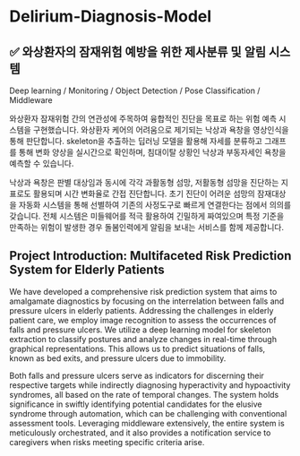 # Delirium-Diagnosis-Model

## ✅ 와상환자의 잠재위험 예방을 위한 제사분류 및 알림 시스템
Deep learning / Monitoring / Object Detection / Pose Classification / Middleware

와상환자 잠재위험 간의 연관성에 주목하여 융합적인 진단을 목표로 하는 위험 예측 시스템을 구현했습니다. 와상환자 케어의 어려움으로 제기되는 낙상과 욕창을 영상인식을 통해 판단합니다. skeleton을 추출하는 딥러닝 모델을 활용해 자세를 분류하고 그래프를 통해 변화 양상을 실시간으로 확인하며, 침대이탈 상황인 낙상과 부동자세인 욕창을 예측할 수 있습니다.

낙상과 욕창은 판별 대상임과 동시에 각각 과활동형 섬망, 저활동형 섬망을 진단하는 지표로도 활용되며 시간 변화율로 간접 진단합니다. 초기 진단이 어려운 섬망의 잠재대상을 자동화 시스템을 통해 선별하여 기존의 사정도구로 빠르게 연결한다는 점에서 의의를 갖습니다. 전체 시스템은 미들웨어를 적극 활용하여 긴밀하게 짜여있으며 특정 기준을 만족하는 위험이 발생한 경우 돌봄인력에게 알림을 보내는 서비스를 함께 제공합니다.

## Project Introduction: Multifaceted Risk Prediction System for Elderly Patients

We have developed a comprehensive risk prediction system that aims to amalgamate diagnostics by focusing on the interrelation between falls and pressure ulcers in elderly patients. Addressing the challenges in elderly patient care, we employ image recognition to assess the occurrences of falls and pressure ulcers. We utilize a deep learning model for skeleton extraction to classify postures and analyze changes in real-time through graphical representations. This allows us to predict situations of falls, known as bed exits, and pressure ulcers due to immobility.

Both falls and pressure ulcers serve as indicators for discerning their respective targets while indirectly diagnosing hyperactivity and hypoactivity syndromes, all based on the rate of temporal changes. The system holds significance in swiftly identifying potential candidates for the elusive syndrome through automation, which can be challenging with conventional assessment tools. Leveraging middleware extensively, the entire system is meticulously orchestrated, and it also provides a notification service to caregivers when risks meeting specific criteria arise.
